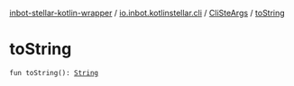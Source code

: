 [inbot-stellar-kotlin-wrapper](../../index.md) / [io.inbot.kotlinstellar.cli](../index.md) / [CliSteArgs](index.md) / [toString](./to-string.md)

# toString

`fun toString(): `[`String`](https://kotlinlang.org/api/latest/jvm/stdlib/kotlin/-string/index.html)